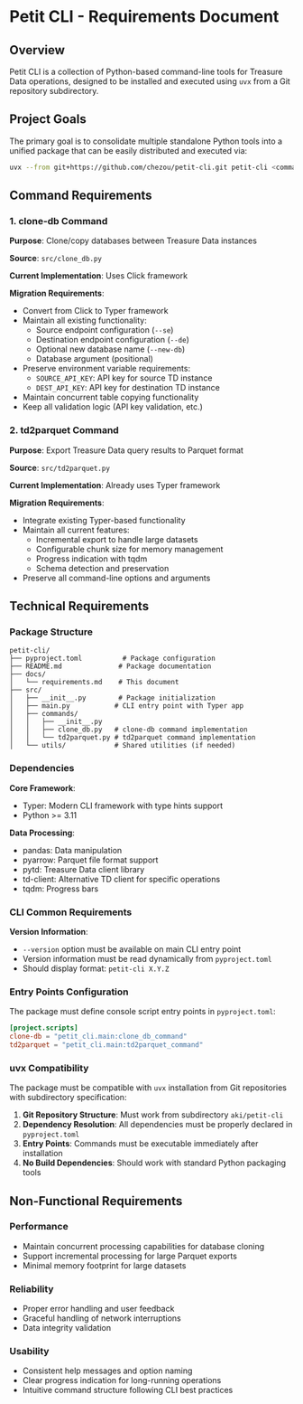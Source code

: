 # Petit CLI - Requirements Document

## Overview

Petit CLI is a collection of Python-based command-line tools for Treasure Data operations, designed to be installed and executed using `uvx` from a Git repository subdirectory.

## Project Goals

The primary goal is to consolidate multiple standalone Python tools into a unified package that can be easily distributed and executed via:

```bash
uvx --from git+https://github.com/chezou/petit-cli.git petit-cli <command-name>
```

## Command Requirements

### 1. clone-db Command

**Purpose**: Clone/copy databases between Treasure Data instances

**Source**: `src/clone_db.py`

**Current Implementation**: Uses Click framework

**Migration Requirements**:

- Convert from Click to Typer framework
- Maintain all existing functionality:
  - Source endpoint configuration (`--se`)
  - Destination endpoint configuration (`--de`)
  - Optional new database name (`--new-db`)
  - Database argument (positional)
- Preserve environment variable requirements:
  - `SOURCE_API_KEY`: API key for source TD instance
  - `DEST_API_KEY`: API key for destination TD instance
- Maintain concurrent table copying functionality
- Keep all validation logic (API key validation, etc.)

### 2. td2parquet Command

**Purpose**: Export Treasure Data query results to Parquet format

**Source**: `src/td2parquet.py`

**Current Implementation**: Already uses Typer framework

**Migration Requirements**:

- Integrate existing Typer-based functionality
- Maintain all current features:
  - Incremental export to handle large datasets
  - Configurable chunk size for memory management
  - Progress indication with tqdm
  - Schema detection and preservation
- Preserve all command-line options and arguments

## Technical Requirements

### Package Structure

```text
petit-cli/
├── pyproject.toml          # Package configuration
├── README.md              # Package documentation
├── docs/
│   └── requirements.md    # This document
├── src/
│   ├── __init__.py        # Package initialization
│   ├── main.py           # CLI entry point with Typer app
│   ├── commands/
│   │   ├── __init__.py
│   │   ├── clone_db.py   # clone-db command implementation
│   │   └── td2parquet.py # td2parquet command implementation
│   └── utils/            # Shared utilities (if needed)
```

### Dependencies

**Core Framework**:

- Typer: Modern CLI framework with type hints support
- Python >= 3.11

**Data Processing**:

- pandas: Data manipulation
- pyarrow: Parquet file format support
- pytd: Treasure Data client library
- td-client: Alternative TD client for specific operations
- tqdm: Progress bars

### CLI Common Requirements

**Version Information**:

- `--version` option must be available on main CLI entry point
- Version information must be read dynamically from `pyproject.toml`
- Should display format: `petit-cli X.Y.Z`

### Entry Points Configuration

The package must define console script entry points in `pyproject.toml`:

```toml
[project.scripts]
clone-db = "petit_cli.main:clone_db_command"
td2parquet = "petit_cli.main:td2parquet_command"
```

### uvx Compatibility

The package must be compatible with `uvx` installation from Git repositories with subdirectory specification:

1. **Git Repository Structure**: Must work from subdirectory `aki/petit-cli`
2. **Dependency Resolution**: All dependencies must be properly declared in `pyproject.toml`
3. **Entry Points**: Commands must be executable immediately after installation
4. **No Build Dependencies**: Should work with standard Python packaging tools

## Non-Functional Requirements

### Performance

- Maintain concurrent processing capabilities for database cloning
- Support incremental processing for large Parquet exports
- Minimal memory footprint for large datasets

### Reliability

- Proper error handling and user feedback
- Graceful handling of network interruptions
- Data integrity validation

### Usability

- Consistent help messages and option naming
- Clear progress indication for long-running operations
- Intuitive command structure following CLI best practices
